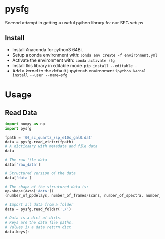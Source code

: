 # pysfg
Second attempt in getting a useful python library for our SFG setups.

## Install
- Install Anaconda for python3 64Bit
- Setup a conda environment with:
  `conda env create -f environment.yml`
- Activate the environment with:
  `conda activate sfg`
- Install this library in editable mode.
  `pip install --editable .`
- Add a kernel to the default jupyterlab environment
  `ipython kernel install --user --name=sfg`
  
# Usage
## Read Data
``` python
import numpy as np
import pysfg

fpath = '00_sc_quartz_ssp_e10s_gal0.dat'
data = pysfg.read_victor(fpath)
# A dictionary with metadata and file data
data

# The raw file data
data['raw_data']

# Structured version of the data
data['data']

# The shape of the strcutured data is:
np.shape(data['data'])
(number_of_ppdelays, number_of_frames/scans, number_of_spectra, number_of_pixel)

# Import all data from a folder
data = pysfg.read_folder('./')

# Data is a dict of dicts.
# Keys are the data file paths.
# Values is a data return dict
data.keys()

```

